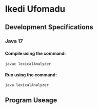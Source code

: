 # Ikedi Ufomadu
## Development Specifications
### Java 17
###
###

#### Compile using the command:
`javac lexicalAnalyzer`
#### Run using the command:
`java lexicalAnalyzer`

## Program Useage
